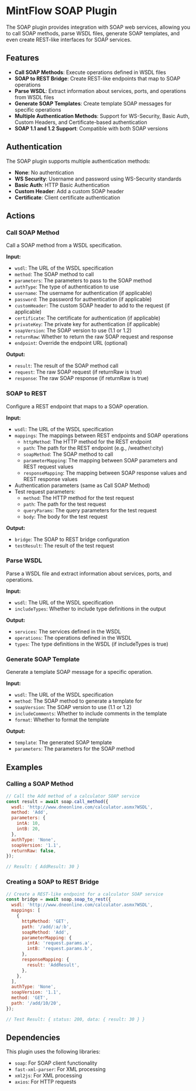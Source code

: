 # MintFlow SOAP Plugin

The SOAP plugin provides integration with SOAP web services, allowing you to call SOAP methods, parse WSDL files, generate SOAP templates, and even create REST-like interfaces for SOAP services.

## Features

- **Call SOAP Methods**: Execute operations defined in WSDL files
- **SOAP to REST Bridge**: Create REST-like endpoints that map to SOAP operations
- **Parse WSDL**: Extract information about services, ports, and operations from WSDL files
- **Generate SOAP Templates**: Create template SOAP messages for specific operations
- **Multiple Authentication Methods**: Support for WS-Security, Basic Auth, Custom Headers, and Certificate-based authentication
- **SOAP 1.1 and 1.2 Support**: Compatible with both SOAP versions

## Authentication

The SOAP plugin supports multiple authentication methods:

- **None**: No authentication
- **WS Security**: Username and password using WS-Security standards
- **Basic Auth**: HTTP Basic Authentication
- **Custom Header**: Add a custom SOAP header
- **Certificate**: Client certificate authentication

## Actions

### Call SOAP Method

Call a SOAP method from a WSDL specification.

**Input:**
- `wsdl`: The URL of the WSDL specification
- `method`: The SOAP method to call
- `parameters`: The parameters to pass to the SOAP method
- `authType`: The type of authentication to use
- `username`: The username for authentication (if applicable)
- `password`: The password for authentication (if applicable)
- `customHeader`: The custom SOAP header to add to the request (if applicable)
- `certificate`: The certificate for authentication (if applicable)
- `privateKey`: The private key for authentication (if applicable)
- `soapVersion`: The SOAP version to use (1.1 or 1.2)
- `returnRaw`: Whether to return the raw SOAP request and response
- `endpoint`: Override the endpoint URL (optional)

**Output:**
- `result`: The result of the SOAP method call
- `request`: The raw SOAP request (if returnRaw is true)
- `response`: The raw SOAP response (if returnRaw is true)

### SOAP to REST

Configure a REST endpoint that maps to a SOAP operation.

**Input:**
- `wsdl`: The URL of the WSDL specification
- `mappings`: The mappings between REST endpoints and SOAP operations
  - `httpMethod`: The HTTP method for the REST endpoint
  - `path`: The path for the REST endpoint (e.g., /weather/:city)
  - `soapMethod`: The SOAP method to call
  - `parameterMapping`: The mapping between SOAP parameters and REST request values
  - `responseMapping`: The mapping between SOAP response values and REST response values
- Authentication parameters (same as Call SOAP Method)
- Test request parameters:
  - `method`: The HTTP method for the test request
  - `path`: The path for the test request
  - `queryParams`: The query parameters for the test request
  - `body`: The body for the test request

**Output:**
- `bridge`: The SOAP to REST bridge configuration
- `testResult`: The result of the test request

### Parse WSDL

Parse a WSDL file and extract information about services, ports, and operations.

**Input:**
- `wsdl`: The URL of the WSDL specification
- `includeTypes`: Whether to include type definitions in the output

**Output:**
- `services`: The services defined in the WSDL
- `operations`: The operations defined in the WSDL
- `types`: The type definitions in the WSDL (if includeTypes is true)

### Generate SOAP Template

Generate a template SOAP message for a specific operation.

**Input:**
- `wsdl`: The URL of the WSDL specification
- `method`: The SOAP method to generate a template for
- `soapVersion`: The SOAP version to use (1.1 or 1.2)
- `includeComments`: Whether to include comments in the template
- `format`: Whether to format the template

**Output:**
- `template`: The generated SOAP template
- `parameters`: The parameters for the SOAP method

## Examples

### Calling a SOAP Method

```javascript
// Call the Add method of a calculator SOAP service
const result = await soap.call_method({
  wsdl: 'http://www.dneonline.com/calculator.asmx?WSDL',
  method: 'Add',
  parameters: {
    intA: 10,
    intB: 20,
  },
  authType: 'None',
  soapVersion: '1.1',
  returnRaw: false,
});

// Result: { AddResult: 30 }
```

### Creating a SOAP to REST Bridge

```javascript
// Create a REST-like endpoint for a calculator SOAP service
const bridge = await soap.soap_to_rest({
  wsdl: 'http://www.dneonline.com/calculator.asmx?WSDL',
  mappings: [
    {
      httpMethod: 'GET',
      path: '/add/:a/:b',
      soapMethod: 'Add',
      parameterMapping: {
        intA: 'request.params.a',
        intB: 'request.params.b',
      },
      responseMapping: {
        result: 'AddResult',
      },
    },
  ],
  authType: 'None',
  soapVersion: '1.1',
  method: 'GET',
  path: '/add/10/20',
});

// Test Result: { status: 200, data: { result: 30 } }
```

## Dependencies

This plugin uses the following libraries:
- `soap`: For SOAP client functionality
- `fast-xml-parser`: For XML processing
- `xml2js`: For XML processing
- `axios`: For HTTP requests
